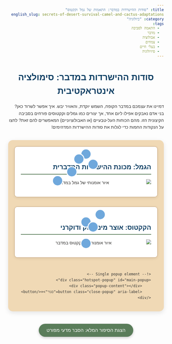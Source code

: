 ```yaml
---
title: "סודות ההישרדות במדבר: התאמות של גמל וקקטוס"
english_slug: secrets-of-desert-survival-camel-and-cactus-adaptations
category: "ביולוגיה"
tags:
  - התאמה לסביבה
  - מדבר
  - אבולוציה
  - צמחים
  - בעלי חיים
  - פיזיולוגיה
---
```

<h1>סודות ההישרדות במדבר: סימולציה אינטראקטיבית</h1>
<p>דמיינו את עצמכם במדבר הקופח, השמש יוקדת, והאוויר יבש. איך אפשר לשרוד כאן? בני אדם נאבקים אפילו ליום אחד, אך יצורים כמו גמלים וקקטוסים פורחים בסביבה הקיצונית הזו. מהם הכוחות העל-טבעיים (או האבולוציוניים) המאפשרים להם זאת? לחצו על הנקודות החמות כדי לגלות את סודות ההישרדות המדהימים!</p>

<div class="interactive-container">
    <div class="organism-section camel">
        <h2>הגמל: מכונת ההישרדות המדברית</h2>
        <img src="https://via.placeholder.com/400x300?text=Stylish+Camel+Illustration" alt="איור אומנותי של גמל במדבר" class="organism-image">
        <!-- Hotspots for Camel -->
        <div class="hotspot pulse" data-target="camel-hump" style="top: 15%; left: 50%;"></div>
        <div class="hotspot pulse" data-target="camel-coat" style="top: 35%; left: 55%;"></div>
        <div class="hotspot pulse" data-target="camel-feet" style="bottom: 10%; left: 30%;"></div>
        <div class="hotspot pulse" data-target="camel-water" style="top: 50%; left: 40%;"></div> <!-- Represents kidneys/efficiency -->
        <div class="hotspot pulse" data-target="camel-temp" style="top: 25%; left: 45%;"></div> <!-- Represents body temp regulation -->
    </div>
    <div class="organism-section cactus">
        <h2>הקקטוס: אוצר מים ירוק ודוקרני</h2>
        <img src="https://via.placeholder.com/400x300?text=Stylish+Cactus+Illustration" alt="איור אומנותי של קקטוס במדבר" class="organism-image">
        <!-- Hotspots for Cactus -->
        <div class="hotspot pulse" data-target="cactus-stem" style="top: 30%; left: 50%;"></div>
        <div class="hotspot pulse" data-target="cactus-spines" style="top: 15%; left: 60%;"></div>
        <div class="hotspot pulse" data-target="cactus-roots" style="bottom: 5%; left: 50%;"></div>
        <div class="hotspot pulse" data-target="cactus-stomata" style="top: 40%; left: 55%;"></div>
    </div>

    <!-- Single popup element -->
    <div class="hotspot-popup" id="main-popup">
        <div class="popup-content"></div>
        <button class="close-popup" aria-label="סגור">×</button>
    </div>
</div>

<!-- Text content for popups - hidden -->
<div id="text-camel-hump" class="hotspot-text"><h3>הדבשת הקסומה</h3>זו לא אגירת מים! הדבשת היא מחסן שומן עצום המספק אנרגיה קריטית. מי שחושב שזו רק אספקת דלק טועה בגדול - מיקום השומן על הגב מונע התחממות כל הגוף ומקל על פיזור החום. חכם, נכון?</div>
<div id="text-camel-coat" class="hotspot-text"><h3>מעיל פרווה מבודד</h3>פרוות הגמל היא כמו מערכת בקרת אקלים טבעית. ביום, היא מבודדת מהשמש הלוהטת ומונעת התחממות. בלילה, כשהטמפרטורה צונחת, היא שומרת על חום הגוף. אוויר לכוד בין השערות הוא סוד הקסם.</div>
<div id="text-camel-feet" class="hotspot-text"><h3>כפות רגליים של מטייל מדברי</h3>שקוע בחול? לא אם אתה גמל! כפות הרגליים הרחבות והמרופדות מחלקות את משקל הגמל על פני שטח גדול, מונעות שקיעה בחולות טובעניים ומאפשרות מסע ארוך ונוח בנופי המדבר האינסופיים.</div>
<div id="text-camel-water" class="hotspot-text"><h3>קוסמי שמירת מים</h3>הכליות של הגמל הן פלא הנדסי ביולוגי! הן מייצרות שתן מרוכז בטירוף, והצואה יבשה כל כך שהיא כמעט אבק. גמל יכול לשתות דליים של מים ברגע (100 ליטר!) ולהסתדר שבועות ללא טיפה נוספת. חיסכון מים בשיאו.</div>
<div id="text-camel-temp" class="hotspot-text"><h3>טרמוסטט פנימי גמיש</h3>הגמל לא ממהר להזיע. הוא יכול לאפשר לטמפרטורת גופו לעלות (עד 41°C!) לפני שמערכת הקירור נכנסת לפעולה. זה חוסך לו כמויות עצומות של מים בהשוואה ליצורים אחרים. רק כשחם ממש, הוא מפעיל את המזגן (הזעה).</div>

<div id="text-cactus-stem" class="hotspot-text"><h3>גזע - מכל מים וסוללה סולארית</h3>הגזע הבשרני הוא המאגר המרכזי למים, אוגר ליטרים רבים אחרי גשם נדיר. בנוסף, הוא ירוק ומבצע פוטוסינתזה (במקום עלים). קליפתו עבה ושעוותית, ממש כמו מעיל גשם, כדי למנוע אידוי מים יקרים.</div>
<div id="text-cactus-spines" class="hotspot-text"><h3>קוצים: מגן אישי ומקרר טבעי</h3>הקוצים הם לא רק כלי הגנה מפני רעבים. הם למעשה עלים שהפכו למגנים קטנים. הם מטילים צל עדין על הגזע, מצמצמים את תנועת האוויר לידו, ובכך מפחיתים משמעותית את אידוי המים. פיתרון 2 ב-1 גאוני.</div>
<div id="text-cactus-roots" class="hotspot-text"><h3>רשת שורשים מהירה</h3>גם טיפת גשם בודדת לא מתבזבזת. מערכת השורשים של הקקטוס רדודה ומתפרשת לרוחב עצום קרוב לפני הקרקע, מוכנה לספוג במהירות כל לחות שחודרת לשכבה העליונה לפני שהיא מספיקה להתאדות. יעילות שיא בקליטה.</div>
<div id="text-cactus-stomata" class="hotspot-text"><h3>פיוניות ליליות ומטבוליזם מיוחד (CAM)</h3>הקקטוס נושם ("קולט פחמן דו חמצני") רק בלילה, כשהאוויר קריר ולח יותר. הפיוניות (פתחי הנשימה) נשארות סגורות ביום כדי למנוע איבוד מים. ביום, הוא משתמש בפחמן הדו חמצני שאגר בלילה לתהליך הפוטוסינתזה. מנגנון חיסכון מים מהפכני!</div>


<button id="toggle-explanation" class="toggle-button">הצגת הסיפור המלא: הסבר מדעי מפורט</button>

<div id="full-explanation" style="display: none;">
    <h2>הסיפור המלא: סודות ההישרדות במדבר</h2>
    <p>המדבר, על קיצוניותו, הוא זירת התמודדות אבולוציונית מדהימה. חום כבד ביום וקור עז בלילה, קרינת שמש אינטנסיבית, ומעל הכל - מחסור כרוני במים. אורגניזמים שמשגשגים כאן פיתחו מגוון עוצר נשימה של אסטרטגיות הישרדות.</p>

    <h3>האתגרים הגדולים של המדבר:</h3>
    <ul>
        <li><b>התחממות יתר:</b> סיכון לנזק לתפקוד התא, בעיקר לחלבונים.</li>
        <li><b>צמא קיצוני:</b> הצורך הדחוף להשיג, לשמור ולחסוך כל טיפת מים.</li>
        <li><b>קרינה חזקה:</b> סכנה לנזק גנטי ומבני.</li>
    </ul>

    <h3>סוגי "כלי העבודה" האבולוציוניים:</h3>
    <ul>
        <li><b>התאמות פיזיולוגיות:</b> שינויים בפעילות פנימית של הגוף (כמו ויסות טמפרטורה פנימי, הרכב שתן).</li>
        <li><b>התאמות מורפולוגיות (מבניות):</b> שינויים בצורה, במבנה או בכיסוי החיצוני (כמו צורת גזע, סוג פרווה, קוצים).</li>
        <li><b>התאמות התנהגותיות:</b> שינויים בפעילות או באורח החיים (כמו פעילות לילית, חיפוש צל). התמקדנו בעיקר בפיזיולוגיות ומורפולוגיות.</li>
    </ul>

    <h3>סודות ההישרדות של הגמל (Camelus dromedarius):</h3>
    <p>הגמל הוא מהנדס הישרדות מדברי:</p>
    <ul>
        <li><b>ניהול טמפרטורה חכם:</b> במקום להזיע כדי לשמור על טמפרטורה קבועה, הגמל מאפשר לטמפרטורת גופו לנוע בטווח רחב (34°C - 41°C). זה דוחה את הצורך בהזעה וחוסך כמויות מים עצומות.</li>
        <li><b>מערכת אגירה וחיסכון מים אולטימטיבית:</b> כליותיו מסננות ביעילות שיא ומייצרות שתן מרוכז ביותר. הצואה יבשה כמעט לחלוטין. יכול לשתות עד 100 ליטר בתוך דקות ספורות ולהסתפק בכך לשבועות רבים.</li>
        <li><b>הדבשת - יותר ממחסן אנרגיה:</b> השומן בדבשת משמש מקור אנרגיה, אך מיקומו מאפשר פיזור חום יעיל משאר הגוף ושומר על איברים פנימיים קרירים יחסית.</li>
        <li><b>פרוות קוטב במדבר:</b> הפרווה העבה משמשת כמבודד מצוין - מגינה מהחום החיצוני ביום ומהקור בלילה.</li>
        <li><b>רגליים נגד שקיעה:</b> כפות רגליים רחבות ומרופדות מונעות שקיעה בחול רך.</li>
        <li><b>פילטר טבעי לאף ועיניים:</b> נחיריים ניתנים לסגירה לחלוטין וריסים ארוכים מגנים מסופות חול.</li>
    </ul>

    <h3>סודות ההישרדות של הקקטוס:</h3>
    <p>הקקטוסים מציגים סל פתרונות גאוני לצומח במדבר:</p>
    <ul>
        <li><b>מאגר מים חי:</b> גזע וגבעולים בשרניים אוגרים כמויות אדירות של מים. קליפה שעוותית עבה מפחיתה אידוי לרמה מינימלית.</li>
        <li><b>קוצים במקום עלים - חיסכון כפול:</b> הקוצים, שהם למעשה עלים שהשתנו, מקטינים דרסטית את שטח הפנים ומפחיתים אידוי (איבוד מים דרך עלים רגילים הוא משמעותי). בנוסף, הם מספקים צל קל ומגבילים זרימת אוויר, מה שמשמר לחות.</li>
        <li><b>נשימה לילית (מטבוליזם CAM):</b> רוב הצמחים פותחים פיוניות ביום לקלוט פחמן דו חמצני לפוטוסינתזה - ומאבדים מים. הקקטוס פותח פיוניות רק בלילה, אוגר פחמן דו חמצני בצורה מיוחדת, ומשתמש בו לפוטוסינתזה ביום כשהפיוניות סגורות.</li>
        <li><b>לוכדי גשם יעילים:</b> מערכת שורשים רדודה ומתפרשת לרוחב סמוך לפני הקרקע, מאפשרת קליטה מהירה של מי גשם קלים לפני שהם מתאדים או מחלחלים עמוק מדי.</li>
    </ul>

    <h3>עקרונות הישרדות משותפים:</h3>
    <p>למרות שהם שונים כל כך, גם הגמל וגם הקקטוס מיישמים אסטרטגיות דומות להתמודדות עם המדבר:</p>
    <ul>
        <li><b>אגירת מים:</b> הגמל שותה בבת אחת, הקקטוס אוגר בגזע.</li>
        <li><b>מזעור איבוד מים:</b> הגמל חוסך בהזעה ובהפרשות, הקקטוס מקטין אידוי (קוצים, קליפה, נשימה לילית).</li>
        <li><b>הגנה מפני חום ושמש:</b> הגמל משתמש בפרווה ובוויסות טמפרטורה, הקקטוס משתמש בקוצים ובקליפה.</li>
    </ul>

    <h3>לסיכום:</h3>
    <p>הגמל והקקטוס הם דוגמאות מופלאות לכוחה של האבולוציה ליצור פתרונות מתוחכמים ויצירתיים לבעיות סביבתיות קיצוניות. כל אחד בדרכו, הם שולטים באומנות ההישרדות במדבר, ומדגימים כיצד החיים יכולים להתקיים ולשגשג גם בתנאים הנראים בלתי אפשריים.</p>
</div>

<style>
    :root {
        --desert-sand: #f0d9b5;
        --desert-brown: #c19a6b;
        --desert-green: #5a7d5a;
        --desert-blue: #6fa8dc;
        --text-color: #333;
        --header-color: #0a3d62;
        --popup-bg: #fff;
        --popup-border: #0a3d62;
        --hotspot-color: var(--desert-blue);
        --hotspot-border: var(--popup-bg);
    }

    body {
        font-family: 'Arial Hebrew', sans-serif; /* או פונט אחר מתאים */
        line-height: 1.6;
        color: var(--text-color);
        direction: rtl; /* Ensure RTL layout */
        text-align: right;
    }

    h1, h2, h3 {
        color: var(--header-color);
        text-align: center;
        margin-bottom: 15px;
    }

    h1 {
        font-size: 2em;
    }

    h2 {
        font-size: 1.5em;
        text-align: right; /* Align section titles right */
        border-bottom: 2px solid var(--desert-green);
        padding-bottom: 5px;
        margin-bottom: 15px;
    }

    h3 {
        font-size: 1.2em;
        color: var(--desert-green); /* Highlight popup/explanation sub-titles */
    }

    p {
        margin-bottom: 15px;
    }

    .interactive-container {
        display: flex;
        flex-wrap: wrap;
        justify-content: center; /* Center sections */
        gap: 30px; /* Increased gap */
        margin-top: 30px;
        position: relative;
        padding: 20px;
        background-color: var(--desert-sand); /* Soft background */
        border-radius: 15px;
        box-shadow: 0 5px 15px rgba(0, 0, 0, 0.1);
    }

    .organism-section {
        flex: 1;
        min-width: 320px; /* Increased min-width */
        max-width: 450px; /* Max width for larger screens */
        background-color: var(--popup-bg);
        border: 1px solid var(--desert-brown);
        padding: 20px; /* Increased padding */
        text-align: center;
        position: relative;
        overflow: hidden;
        border-radius: 10px;
        box-shadow: 0 3px 10px rgba(0, 0, 0, 0.08);
        transition: transform 0.3s ease; /* Subtle hover effect */
    }

    .organism-section:hover {
        transform: translateY(-5px);
    }


    .organism-image {
        max-width: 100%;
        height: auto;
        display: block;
        margin: 0 auto 15px auto; /* Add margin below image */
        position: relative;
        border-radius: 8px;
        filter: sepia(0.1) brightness(0.95); /* Subtle visual effect */
    }

    .hotspot {
        position: absolute;
        width: 30px; /* Larger hotspots */
        height: 30px; /* Larger hotspots */
        background-color: var(--hotspot-color);
        border-radius: 50%;
        cursor: pointer;
        border: 3px solid var(--hotspot-border); /* Thicker border */
        box-shadow: 0 0 8px rgba(var(--hotspot-color), 0.6); /* More prominent shadow */
        z-index: 10;
        transform: translate(-50%, -50%); /* Center precisely */
        transition: all 0.3s ease; /* Smooth transitions */
    }

    .hotspot:hover {
        background-color: rgba(var(--hotspot-color), 0.9);
        transform: translate(-50%, -50%) scale(1.1); /* Scale on hover */
        box-shadow: 0 0 12px rgba(var(--hotspot-color), 0.8);
    }

    /* Pulse animation for hotspots */
    @keyframes pulse {
        0% { box-shadow: 0 0 0 0 rgba(var(--hotspot-color), 0.7); }
        70% { box-shadow: 0 0 0 10px rgba(var(--hotspot-color), 0); }
        100% { box-shadow: 0 0 0 0 rgba(var(--hotspot-color), 0); }
    }

    .hotspot.pulse {
        animation: pulse 2s infinite;
    }


    .hotspot-popup {
        position: fixed; /* Use fixed for centering in viewport */
        top: 50%;
        left: 50%;
        transform: translate(-50%, -50%);
        background-color: var(--popup-bg);
        border: 2px solid var(--popup-border); /* More pronounced border */
        box-shadow: 0 5px 20px rgba(0, 0, 0, 0.3); /* Deeper shadow */
        padding: 30px; /* More padding */
        max-width: 450px; /* Wider popup */
        width: 90%; /* Responsive width */
        z-index: 100; /* High z-index */
        border-radius: 10px;
        text-align: right;
        opacity: 0; /* Start invisible for animation */
        visibility: hidden; /* Hide completely when not visible */
        transition: opacity 0.4s ease, transform 0.4s ease; /* Animation properties */
    }

    .hotspot-popup.visible {
        opacity: 1;
        visibility: visible;
        transform: translate(-50%, -50%) scale(1); /* Scale slightly on appear */
    }

    .hotspot-popup h3 {
        margin-top: 0;
        color: var(--header-color); /* Use header color for popup title */
        border-bottom: 1px dashed var(--desert-brown); /* Subtle separator */
        padding-bottom: 10px;
        margin-bottom: 15px;
    }

    .hotspot-popup p {
        margin-bottom: 0; /* No margin after last paragraph */
    }


    .hotspot-popup .close-popup {
        position: absolute;
        top: 10px;
        right: 10px; /* Position on the right for RTL */
        background: none;
        border: none;
        font-size: 1.8em; /* Larger close button */
        cursor: pointer;
        color: var(--desert-brown); /* Color for close button */
        line-height: 1;
        padding: 5px;
        transition: color 0.2s ease;
    }
     .hotspot-popup .close-popup:hover {
        color: var(--header-color);
     }


    .hotspot-text {
        display: none; /* Keep source text divs hidden */
    }

    .toggle-button {
        display: block;
        margin: 40px auto 20px auto; /* More space */
        padding: 12px 25px; /* More padding */
        font-size: 1.1em; /* Larger font */
        cursor: pointer;
        background-color: var(--desert-green); /* Match design */
        color: white;
        border: none;
        border-radius: 25px; /* Pill shape */
        transition: background-color 0.3s ease, transform 0.2s ease;
        box-shadow: 0 3px 8px rgba(0, 0, 0, 0.2);
        text-align: center;
    }

    .toggle-button:hover {
        background-color: #4a6a4a; /* Darken on hover */
        transform: translateY(-2px);
    }

    #full-explanation {
        margin-top: 30px;
        padding: 25px; /* More padding */
        border: 1px solid var(--desert-brown);
        background-color: #fdf8ee; /* Lighter sand color */
        border-radius: 10px;
        text-align: right;
        opacity: 0; /* Start hidden */
        max-height: 0; /* Collapse height */
        overflow: hidden;
        transition: opacity 0.5s ease, max-height 0.5s ease;
    }
     #full-explanation.visible {
        opacity: 1;
        max-height: 2000px; /* Set a value large enough to show all content */
     }


    #full-explanation h2, #full-explanation h3 {
        color: var(--header-color);
        margin-bottom: 10px;
    }
    #full-explanation h3 {
        margin-top: 20px;
        color: var(--desert-green);
    }

    #full-explanation ul {
        list-style-type: disc;
        padding-right: 25px; /* Adjust padding for RTL */
        margin-bottom: 15px;
    }

    #full-explanation li {
        margin-bottom: 8px;
    }

     /* Basic responsiveness */
    @media (max-width: 768px) {
        .interactive-container {
            flex-direction: column;
            align-items: center;
        }
        .organism-section {
            min-width: 90%;
            max-width: 90%;
        }
         .hotspot-popup {
             width: 95%;
             padding: 20px;
         }
    }
</style>

<script>
    document.addEventListener('DOMContentLoaded', () => {
        const hotspots = document.querySelectorAll('.hotspot');
        const popup = document.getElementById('main-popup');
        const popupContent = popup.querySelector('.popup-content');
        const closeButton = popup.querySelector('.close-popup');
        const toggleButton = document.getElementById('toggle-explanation');
        const fullExplanation = document.getElementById('full-explanation');

        // Function to show popup
        const showPopup = (contentHTML) => {
            popupContent.innerHTML = contentHTML;
            popup.classList.add('visible'); // Use class for visibility and animation
            // Add event listener to close on Escape key
            document.addEventListener('keydown', handleEscapeKey);
        };

        // Function to hide popup
        const hidePopup = () => {
            popup.classList.remove('visible'); // Use class
            // Optionally clear content after animation ends
            // setTimeout(() => popupContent.innerHTML = '', 500); // Clear after transition
             popupContent.innerHTML = ''; // Clear immediately for simplicity
            document.removeEventListener('keydown', handleEscapeKey);
        };

        // Escape key handler
        const handleEscapeKey = (event) => {
             if (event.key === 'Escape') {
                hidePopup();
             }
        };


        hotspots.forEach(hotspot => {
            hotspot.addEventListener('click', () => {
                const targetId = hotspot.getAttribute('data-target');
                const textElement = document.getElementById('text-' + targetId);

                if (textElement) {
                    showPopup(textElement.innerHTML);
                }
            });
        });

        closeButton.addEventListener('click', hidePopup);

        // Close popup if clicking outside it
        window.addEventListener('click', (event) => {
            // Check if the click is outside the popup AND not inside any hotspot
            if (popup.classList.contains('visible') && !popup.contains(event.target) && !Array.from(hotspots).some(h => h.contains(event.target))) {
                 hidePopup();
            }
        });

        toggleButton.addEventListener('click', () => {
            const isHidden = !fullExplanation.classList.contains('visible');
            if (isHidden) {
                fullExplanation.classList.add('visible');
                toggleButton.textContent = 'הסתר הסבר מפורט';
            } else {
                fullExplanation.classList.remove('visible');
                toggleButton.textContent = 'הצגת הסיפור המלא: הסבר מדעי מפורט';
            }
        });

        // Initial state: Hide popup
        popup.classList.remove('visible');
    });
</script>
```